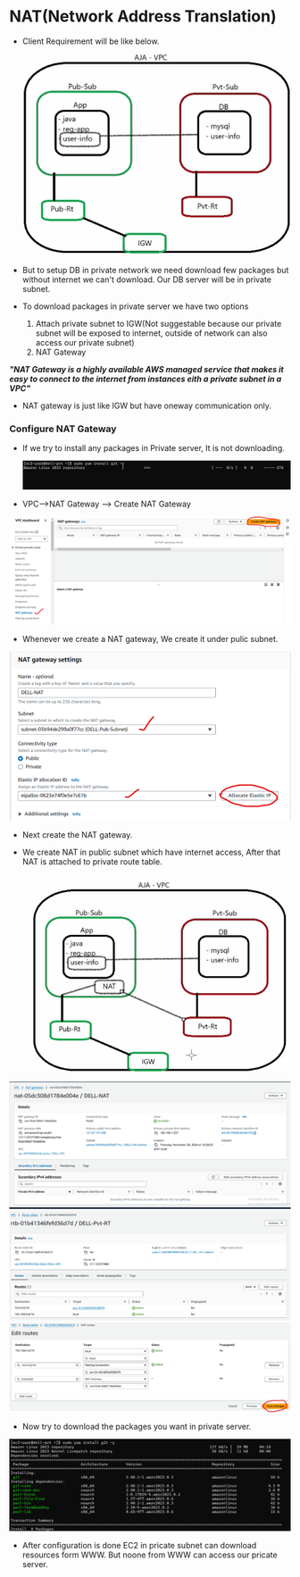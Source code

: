 # NAT(Network Address Translation)

* Client Requirement will be like below.
  
  ![preview](images/nat1.png)

* But to setup DB in private network we need download few packages but without internet we can't download. Our DB server will be in private subnet.
* To download packages in private server we have two options 
    1. Attach private subnet to IGW(Not suggestable because our private subnet will be exposed to internet, outside of network can also access our private subnet)
    2. NAT Gateway

**_"NAT Gateway is a highly available AWS managed service that makes it easy to connect to the internet from instances eith a private subnet in a VPC"_**


* NAT gateway is just like IGW but have oneway communication only.

### Configure NAT Gateway
* If we try to install any packages in Private server, It is not downloading.
  
  ![preview](images/nat4.png)

* VPC-->NAT Gateway --> Create NAT Gateway

![preview](images/nat2.png)

* Whenever we create a NAT gateway, We create it under pulic subnet.

![preview](images/nat3.png)

* Next create the NAT gateway.
* We create NAT in public subnet which have internet access, After that NAT is attached to private route table.
  
  ![preview](images/nat9.png)

![preview](images/nat5.png)
![preview](images/nat6.png)
![preview](images/nat7.png)

* Now try to download the packages you want in private server.

![preview](images/nat8.png)

* After configuration is done EC2 in pricate subnet can download resources form WWW. But noone from WWW can access our pricate server.